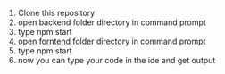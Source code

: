 1. Clone this repository
2. open backend folder directory in command prompt
3. type npm start
4. open forntend folder directory in command prompt
5. type npm start
6. now you can type your code in the ide and get output
